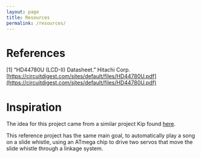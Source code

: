 ```yaml
---
layout: page
title: Resources
permalink: /resources/
---
```


# References

[1] “HD44780U (LCD-II) Datasheet.” Hitachi Corp. [https://circuitdigest.com/sites/default/files/HD44780U.pdf](https://circuitdigest.com/sites/default/files/HD44780U.pdf)




# Inspiration

The idea for this project came from a similar project Kip found [here](https://mitxela.com/projects/slide).

This reference project has the same main goal, to automatically play a song on a slide whistle, using an ATmega chip to drive two servos that move the slide whistle through a linkage system. 
